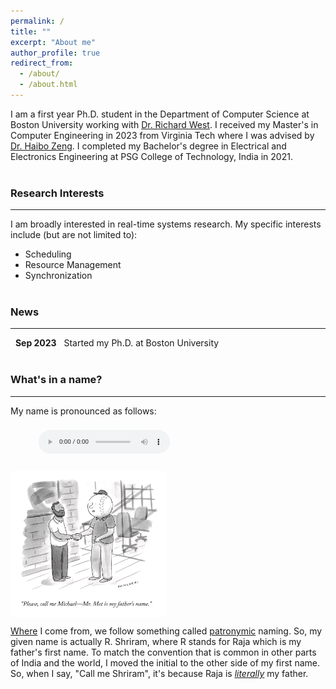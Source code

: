 ```yaml
---
permalink: /
title: ""
excerpt: "About me"
author_profile: true
redirect_from: 
  - /about/
  - /about.html
---
```


I am a first year Ph.D. student in the Department of Computer Science at Boston University working with <a target="_blank" rel="noopener noreferrer" href="https://www.cs.bu.edu/fac/richwest/index2.html">Dr. Richard West</a>. I received my Master's in Computer Engineering in 2023 from Virginia Tech where I was advised by <a target="_blank" rel="noopener noreferrer" href="https://www.faculty.ece.vt.edu/zeng/">Dr. Haibo Zeng</a>. I completed my Bachelor's degree in Electrical and Electronics Engineering at PSG College of Technology, India in 2021.
<br/><br/>

### Research Interests
___

I am broadly interested in real-time systems research. My specific interests include (but are not limited to):
- Scheduling
- Resource Management
- Synchronization
<br/><br/>


### News
___

&nbsp; **Sep 2023** &nbsp; Started my Ph.D. at Boston University
<br/><br/>


### What's in a name?
___

My name is pronounced as follows:   
<html>
<audio controls src="https://hearmyname.bu.edu/Listen/Recording/shriramr.mp3" title="hear my name - Shriram Raja" type="audio/mp3" style="transform: scale(0.7)"></audio>
<br><br>
<img src="/images/callmeabc.png" align="center" alt="drawing" width="250"/>
</html>

<a target="_blank" rel="noopener noreferrer" href="https://en.wikipedia.org/wiki/Coimbatore">Where</a> I come from, we follow something called <a target="_blank" rel="noopener noreferrer" href="https://en.wikipedia.org/wiki/Patronymic#:~:text=In%20Tamil%20Nadu,of%20the%20name.">patronymic</a> naming. So, my given name is actually R. Shriram, where R stands for Raja which is my father's first name. To match the <given name> <last name> convention that is common in other parts of India and the world, I moved the initial to the other side of my first name. So, when I say, "Call me Shriram", it's because Raja is <i><a target="_blank" rel="noopener noreferrer" href="https://tvtropes.org/pmwiki/pmwiki.php/Main/TheyCallMeMisterTibbs#:~:text=Character%20A%20assumes%20too%20much%20formality,that%20no%2C%20they%20are%20not%20friends.">literally</a></i> my father.
